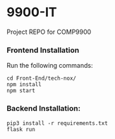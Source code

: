 # 9900-IT
Project REPO for COMP9900

### Frontend Installation

Run the following commands:

```
cd Front-End/tech-nox/
npm install
npm start

```

### Backend Installation:
```
pip3 install -r requirements.txt
flask run
```
